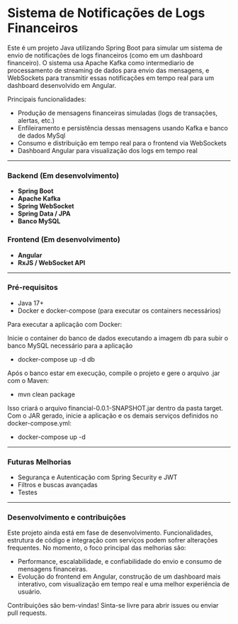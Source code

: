 # Sistema de Notificações de Logs Financeiros

Este é um projeto Java utilizando Spring Boot para simular um sistema de envio de notificações de logs financeiros (como em um dashboard financeiro). O sistema usa Apache Kafka como intermediario de processamento de streaming de dados para envio das mensagens, e WebSockets para transmitir essas notificações em tempo real para um dashboard desenvolvido em Angular.

Principais funcionalidades:
- Produção de mensagens financeiras simuladas (logs de transações, alertas, etc.)
- Enfileiramento e persistência dessas mensagens usando Kafka e banco de dados MySql
- Consumo e distribuição em tempo real para o frontend via WebSockets
- Dashboard Angular para visualização dos logs em tempo real

---

### Backend (Em desenvolvimento)
- **Spring Boot**
- **Apache Kafka**
- **Spring WebSocket**
- **Spring Data / JPA**
- **Banco MySQL**

### Frontend (Em desenvolvimento)
- **Angular**
- **RxJS / WebSocket API**

---

### Pré-requisitos

- Java 17+
- Docker e docker-compose (para executar os containers necessários)

Para executar a aplicação com Docker:

Inicie o container do banco de dados executando a imagem db para subir o banco MySQL necessário para a aplicação

- docker-compose up -d db

Após o banco estar em execução, compile o projeto e gere o arquivo .jar com o Maven:

- mvn clean package

Isso criará o arquivo financial-0.0.1-SNAPSHOT.jar dentro da pasta target. Com o JAR gerado, inicie a aplicação e os demais serviços definidos no docker-compose.yml:

- docker-compose up -d

---

### Futuras Melhorias
- Segurança e Autenticação com Spring Security e JWT
- Filtros e buscas avançadas
- Testes

---

### Desenvolvimento e contribuições
Este projeto ainda está em fase de desenvolvimento.
Funcionalidades, estrutura de código e integração com serviços podem sofrer alterações frequentes.
No momento, o foco principal das melhorias são:
- Performance, escalabilidade, e confiabilidade do envio e consumo de mensagens financeiras.
- Evolução do frontend em Angular, construção de um dashboard mais interativo, com visualização em tempo real e uma melhor experiência de usuário.
  
Contribuições são bem-vindas! Sinta-se livre para abrir issues ou enviar pull requests.
